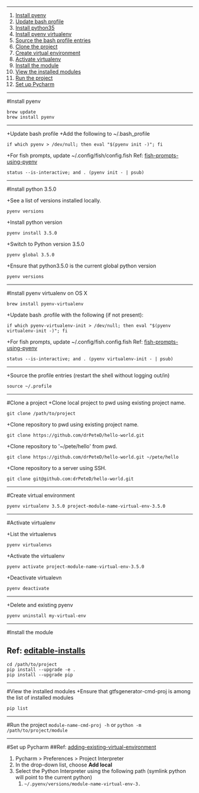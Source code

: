 ___
1. [Install pyenv](https://github.com/bf4648/pyenv-setup#install-pyenv "Install pyenv")
2. [Update bash profile](https://github.com/bf4648/pyenv-setup#update-bash-profile "Update Bash Profile")
3. [Install python35](https://github.com/bf4648/pyenv-setup#install-python35)
4. [Install pyenv virtualenv](https://github.com/bf4648/pyenv-setup#install-pyenv-virtualenv)
6. [Source the bash profile entries](https://github.com/bf4648/pyenv-setup#source-the-bash-profile-entries)
7. [Clone the project](https://github.com/bf4648/pyenv-setup#clone-the-project "Clone the project")
8. [Create virtual environment](https://github.com/bf4648/pyenv-setup#create-virtual-environment "Create virtual environment")
9. [Activate virtualenv](https://github.com/bf4648/pyenv-setup#activate-virtualenv "Activate virtualenv")
10. [Install the module](https://github.com/bf4648/pyenv-setup#install-the-module "Install the module")
11. [View the installed modules](https://github.com/bf4648/pyenv-setup#view-the-installed-modules "View the installed modules")
12. [Run the project](https://github.com/bf4648/pyenv-setup#run-the-project "Run the project")
13. [Set up Pycharm](https://github.com/bf4648/pyenv-setup#set-up-pycharm "Set up Pycharm")

___

#Install pyenv

```
brew update
brew install pyenv

```
___

+Update bash profile
+Add the following to ~/.bash_profile

```
if which pyenv > /dev/null; then eval "$(pyenv init -)"; fi
```

+For fish prompts, update ~/.config/fish/config.fish
Ref: [fish-prompts-using-pyenv](https://github.com/yyuu/pyenv/issues/32)
```
status --is-interactive; and . (pyenv init - | psub)
```
___

#Install python 3.5.0

+See a list of versions installed locally.
```
pyenv versions
```
+Install python version

```
pyenv install 3.5.0
```

+Switch to Python version 3.5.0
```
pyenv global 3.5.0
```

+Ensure that python3.5.0 is the current global python version

```
pyenv versions
```
___

#Install pyenv virtualenv on OS X

```
brew install pyenv-virtualenv
```

+Update bash .profile with the following (if not present):

```
if which pyenv-virtualenv-init > /dev/null; then eval "$(pyenv virtualenv-init -)"; fi
```

+For fish prompts, update ~/.config/fish.config.fish
Ref: [fish-prompts-using-pyenv](https://github.com/yyuu/pyenv/issues/32)
```
status --is-interactive; and . (pyenv virtualenv-init - | psub)
```
___

+Source the profile entries (restart the shell without logging out/in)

```
source ~/.profile
```
___

#Clone a project
+Clone local project to pwd using existing project name.
```
git clone /path/to/project
```
+Clone repository to pwd using existing project name.
```
git clone https://github.com/drPeteD/hello-world.git
```
+Clone repository to '~/pete/hello' from pwd.
```
git clone https://github.com/drPeteD/hello-world.git ~/pete/hello
```
+Clone repository to a server using SSH.
```
git clone git@github.com:drPeteD/hello-world.git
```
___
#Create virtual environment
```
pyenv virtualenv 3.5.0 project-module-name-virtual-env-3.5.0
```
___
#Activate virtualenv

+List the virtualenvs
```
pyenv virtualenvs
```
+Activate the virtualenv
```
pyenv activate project-module-name-virtual-env-3.5.0
```
+Deactivate virtualevn
```
pyenv deactivate
```
___
+Delete and existing pyenv 
```
pyenv uninstall my-virtual-env
```
___
#Install the module
## Ref: [editable-installs](https://pip.pypa.io/en/latest/reference/pip_install.html#editable-installs)
```
cd /path/to/project
pip install --upgrade -e .
pip install --upgrade pip
```
___
#View the installed modules
+Ensure that gtfsgenerator-cmd-proj is among the list of installed modules
```
pip list
```
___
#Run the project
`module-name-cmd-proj -h` or
`python -m /path/to/project/module`
___
#Set up Pycharm
##Ref: [adding-existing-virtual-environment](https://www.jetbrains.com/pycharm/help/adding-existing-virtual-environment.html)
1.  Pycharm > Preferences > Project Interpreter
2.  In the drop-down list, choose **Add local**
3.  Select the Python Interpreter using the following path (symlink python will point to the current python)
	1.  `~/.pyenv/versions/module-name-virtual-env-3.`

